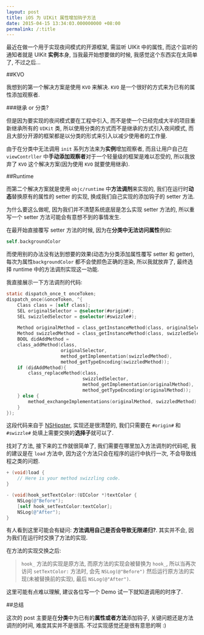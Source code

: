 ```yaml
---
layout: post
title: iOS 为 UIKit 属性增加钩子方法
date: 2015-04-15 13:34:03.000000000 +08:00
permalink: /:title
---
```

最近在做一个用于实现夜间模式的开源框架, 需监听 UIKit 中的属性, 而这个监听的通知者就是 UIKit **实例**本身, 当我最开始想要做的时候, 我感觉这个东西实在太简单了, 不过之后...

##KVO

我想到的第一个解决方案是使用 `KVO` 来解决. `KVO` 是一个很好的方式来为已有的属性添加观察者. 

###继承 or 分类?

但是因为要实现的夜间模式要在工程中引入, 而不是使一个已经完成大半的项目重新继承所有的 `UIKit` 类, 所以使用分类的方式而不是继承的方式引入夜间模式, 而且大部分开源的框架都是以分类的形式来引入以减少使用者的工作量.

由于在分类中无法调用 `init` 系列方法来为**实例**增加观察者, 而且让用户自己在 `viewContrller` 中**手动添加观察者**对于一个轻量级的框架是难以忍受的, 所以我放弃了 `KVO` 这个解决方案(因为使用 `KVO` 就要使用继承).

##Runtime

而第二个解决方案就是使用 `objc/runtime` 中**方法调剂**来实现的, 我们在运行时**动态**替换原有的属性的 setter 的实现, 换成我们自己实现的添加钩子的 setter 方法.

为什么要这么做呢, 因为我们并不清楚系统底层是怎么实现 setter 方法的, 所以重写一个 setter 方法可能会有意想不到的事情发生. 

在最开始直接覆写 setter 方法的时候, 因为在**分类中无法访问属性**例如:

```objectivec
self.backgroundColor
```

而使用别的办法没有达到想要的效果(动态为分类添加属性覆写 setter 和 getter), 每次为属性`backgroundColor` 都不会使颜色正确的渲染, 所以我就放弃了, 最终选择 runtime 中的方法调剂实现这一功能.

我直接展示一下方法调剂的代码:

```objectivec
static dispatch_once_t onceToken;              
dispatch_once(&onceToken, ^{                                               
    Class class = [self class];                                           
    SEL originalSelector = @selector(#origin#);
    SEL swizzledSelector = @selector(#swizzle#);
    
    Method originalMethod = class_getInstanceMethod(class, originalSelector);  
    Method swizzledMethod = class_getInstanceMethod(class, swizzledSelector);  
    BOOL didAddMethod =
    class_addMethod(class,
                    originalSelector,
                    method_getImplementation(swizzledMethod),
                    method_getTypeEncoding(swizzledMethod));                   
    if (didAddMethod){
        class_replaceMethod(class,
                            swizzledSelector,
                            method_getImplementation(originalMethod),
                            method_getTypeEncoding(originalMethod));           
    } else {
        method_exchangeImplementations(originalMethod, swizzledMethod);
    }
}); 
```

这段代码来自于 [NSHipster](http://nshipster.com/method-swizzling/), 实现还是很清楚的, 我们只需要在 `#origin#` 和 `#swizzle#` 处填上需要交换的**选择子**就可以了.

找对了方法, 接下来的工作就很简单了, 我们需要在哪里加入方法调剂的代码呢, 我的建议是在 `load` 方法中, 因为这个方法只会在程序的运行中执行一次, 不会导致线程之类的问题.

```objectivec
+ (void)load {
	// Here is your method swizzling code.
}

- (void)hook_setTextColor:(UIColor *)textColor {
	NSLog(@"Before");
	[self hook_setTextColor:textColor];
    NSLog(@"After");
}
```

有人看到这里可能会有疑问: **方法调用自己是否会导致无限递归?**. 其实并不会, 因为我们在运行时交换了方法的实现. 

在方法的实现交换之后:

> `hook_` 方法的实现是原方法, 而原方法的实现会被替换为 `hook_`, 所以当再次访问 `setTextColor:` 方法时, 会先 `NSLog(@"Before")` 然后运行原方法的实现(未被替换前的实现), 最后 `NSLog(@"After")`.

这里可能有点难以理解, 建议各位写一个 Demo 试一下就知道调用的时序了.

##总结

这次的 post 主要是在**分类**中为已有的**属性或者方法**添加钩子, 关键问题还是方法调剂的时间, 难度其实并不是很高. 不过实现感觉还是很有意思的啊 :)
